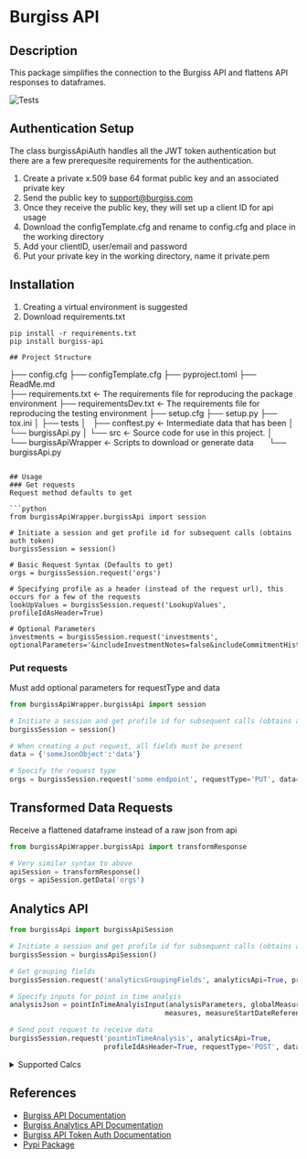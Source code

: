 # Burgiss API

## Description
This package simplifies the connection to the Burgiss API and flattens API responses to dataframes.

![Tests](https://github.com/jfallt/burgissApi/actions/workflows/tests.yml/badge.svg)

## Authentication Setup
The class burgissApiAuth handles all the JWT token authentication but there are a few prerequesite requirements for the authentication.
1. Create a private x.509 base 64 format public key and an associated private key
1. Send the public key to support@burgiss.com
1. Once they receive the public key, they will set up a client ID for api usage
1. Download the configTemplate.cfg and rename to config.cfg and place in the working directory
1. Add your clientID, user/email and password
1. Put your private key in the working directory, name it private.pem

## Installation
1. Creating a virtual environment is suggested
1. Download requirements.txt
```
pip install -r requirements.txt 
pip install burgiss-api

## Project Structure
```
├── config.cfg
├── configTemplate.cfg
├── pyproject.toml
├── ReadMe.md          
├── requirements.txt        <- The requirements file for reproducing the package environment
├── requirementsDev.txt     <- The requirements file for reproducing the testing environment
├── setup.cfg
├── setup.py
├── tox.ini
│
├── tests
│   ├── conftest.py         <- Intermediate data that has been 
│   └── burgissApi.py
│
└── src                     <- Source code for use in this project.
    │
    └── burgissApiWrapper   <- Scripts to download or generate data
        └── burgissApi.py

```

## Usage
### Get requests
Request method defaults to get

```python
from burgissApiWrapper.burgissApi import session

# Initiate a session and get profile id for subsequent calls (obtains auth token)
burgissSession = session()

# Basic Request Syntax (Defaults to get)
orgs = burgissSession.request('orgs')

# Specifying profile as a header (instead of the request url), this occurs for a few of the requests
lookUpValues = burgissSession.request('LookupValues', profileIdAsHeader=True)

# Optional Parameters
investments = burgissSession.request('investments', optionalParameters='&includeInvestmentNotes=false&includeCommitmentHistory=false&includeInvestmentLiquidationNotes=false')
```
### Put requests
Must add optional parameters for requestType and data

```python
from burgissApiWrapper.burgissApi import session

# Initiate a session and get profile id for subsequent calls (obtains auth token)
burgissSession = session()

# When creating a put request, all fields must be present
data = {'someJsonObject':'data'}

# Specify the request type
orgs = burgissSession.request('some endpoint', requestType='PUT', data=data)
```

## Transformed Data Requests
Receive a flattened dataframe instead of a raw json from api

```python
from burgissApiWrapper.burgissApi import transformResponse

# Very similar syntax to above
apiSession = transformResponse()
orgs = apiSession.getData('orgs')
```

## Analytics API
```python
from burgissApi import burgissApiSession

# Initiate a session and get profile id for subsequent calls (obtains auth token)
burgissSession = burgissApiSession()

# Get grouping fields
burgissSession.request('analyticsGroupingFields', analyticsApi=True, profileIdAsHeader=True)

# Specify inputs for point in time analyis
analysisJson = pointInTimeAnalyisInput(analysisParameters, globalMeasureParameters,
                                      measures, measureStartDateReference, measureEndDateReference, dataCriteria, groupBy)

# Send post request to receive data
burgissSession.request('pointinTimeAnalysis', analyticsApi=True,
                       profileIdAsHeader=True, requestType='POST', data=analysisJson)
```

<details>
<summary>Supported Calcs</summary>

|Measure Name| Is Supported for Pooled calculations|
| --------  | ------------------- |
|IRR|Yes|
|TWRR|Yes|
|Commitment|Yes|
|AdjustedCommitment|Yes|
|Unfunded|Yes|
|NetCapitalContributed|Yes|
|FundSize|No|
|DPI|Yes|
|RVPI|Yes|
|TVPI|Yes|
|LN_ICMIRR|Yes|
|LN_ICMIRRSpread|Yes|
|LN_ICMValuation|Yes|
|KS_PME|Yes|
|GGS_DirectAlpha|Yes|
|PaidIn|Yes|
|Funding|Yes|
|Fees|Yes|
|Distributions|Yes|
|Distributions.CapitalGains| 	Yes|
|Distributions.Income|Yes|
|Distributions.Other|Yes|
|Distributions.RecallableCapital| 	Yes|
|Distributions.ReturnOfCapital|Yes|
|Valuation|Yes|
|Cash|Yes|
|Cash.CapitalGains|Yes|
|Cash.Income|Yes|
|Cash.Other|Yes|
|Cash.RecallableCapital|Yes|
|Cash.ReturnOfCapital|Yes|
|Stock|Yes|
|Stock.CapitalGains|Yes|
|Stock.Cost|Yes|
|Stock.RecallableCapital|Yes|
|Stock.ReturnOfCapital|Yes|
</details>

## References

- [Burgiss API Documentation](https://api.burgiss.com/v2/docs/index.html)
- [Burgiss Analytics API Documentation](https://api-analytics.burgiss.com/swagger/index.html)
- [Burgiss API Token Auth Documentation](https://burgiss.docsend.com/view/fcqygcx)
- [Pypi Package](https://pypi.org/project/burgiss-api/)

